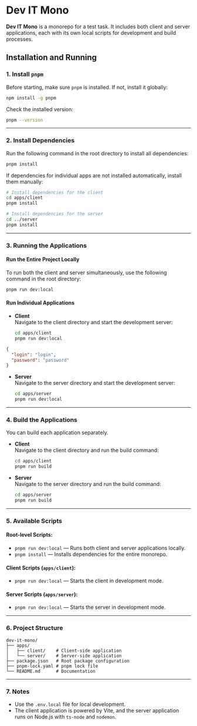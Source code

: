 # Dev IT Mono

**Dev IT Mono** is a monorepo for a test task. It includes both client and server applications, each with its own local scripts for development and build processes.

## Installation and Running

### 1. Install `pnpm`

Before starting, make sure `pnpm` is installed. If not, install it globally:

```bash
npm install -g pnpm
```

Check the installed version:

```bash
pnpm --version
```

---

### 2. Install Dependencies

Run the following command in the root directory to install all dependencies:

```bash
pnpm install
```

If dependencies for individual apps are not installed automatically, install them manually:

```bash
# Install dependencies for the client
cd apps/client
pnpm install

# Install dependencies for the server
cd ../server
pnpm install
```

---

### 3. Running the Applications

#### Run the Entire Project Locally

To run both the client and server simultaneously, use the following command in the root directory:

```bash
pnpm run dev:local
```

#### Run Individual Applications

- **Client**  
  Navigate to the client directory and start the development server:

  ```bash
  cd apps/client
  pnpm run dev:local
  ```

```json
{
  "login": "login",
  "password": "password"
}
```

- **Server**  
  Navigate to the server directory and start the development server:

  ```bash
  cd apps/server
  pnpm run dev:local
  ```

---

### 4. Build the Applications

You can build each application separately.

- **Client**  
  Navigate to the client directory and run the build command:

  ```bash
  cd apps/client
  pnpm run build
  ```

- **Server**  
  Navigate to the server directory and run the build command:

  ```bash
  cd apps/server
  pnpm run build
  ```

---

### 5. Available Scripts

#### Root-level Scripts:

- `pnpm run dev:local` — Runs both client and server applications locally.
- `pnpm install` — Installs dependencies for the entire monorepo.

#### Client Scripts (`apps/client`):

- `pnpm run dev:local` — Starts the client in development mode.

#### Server Scripts (`apps/server`):

- `pnpm run dev:local` — Starts the server in development mode.

---

### 6. Project Structure

```plaintext
dev-it-mono/
├── apps/
│   ├── client/    # Client-side application
│   └── server/    # Server-side application
├── package.json   # Root package configuration
├── pnpm-lock.yaml # pnpm lock file
└── README.md      # Documentation
```

---

### 7. Notes

- Use the `.env.local` file for local development.
- The client application is powered by Vite, and the server application runs on Node.js with `ts-node` and `nodemon`.
